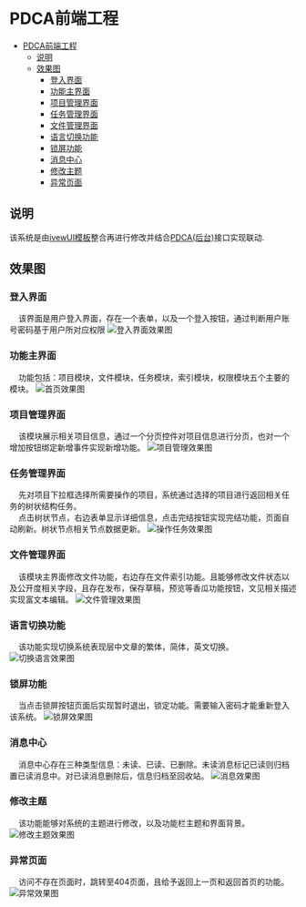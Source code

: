 # PDCA前端工程
<!-- TOC -->

- [PDCA前端工程](#pdca前端工程)
    - [说明](#说明)
    - [效果图](#效果图)
        - [登入界面](#登入界面)
        - [功能主界面](#功能主界面)
        - [项目管理界面](#项目管理界面)
        - [任务管理界面](#任务管理界面)
        - [文件管理界面](#文件管理界面)
        - [语言切换功能](#语言切换功能)
        - [锁屏功能](#锁屏功能)
        - [消息中心](#消息中心)
        - [修改主题](#修改主题)
        - [异常页面](#异常页面)

<!-- /TOC -->
## 说明
该系统是由[ivewUI模板](https://github.com/iview/iview-admin "ivewUI模板")整合再进行修改并结合[PDCA(后台)](https://github.com/halu886/pdca "PDCA(后台)")接口实现联动.

## 效果图  
### 登入界面
&nbsp;&nbsp;&nbsp;&nbsp;该界面是用户登入界面，存在一个表单，以及一个登入按钮，通过判断用户账号密码基于用户所对应权限
![登入界面效果图](/src/images/登入界面效果图.png "登入界面效果图")
### 功能主界面
&nbsp;&nbsp;&nbsp;&nbsp;功能包括：项目模块，文件模块，任务模块，索引模块，权限模块五个主要的模块。
![首页效果图](/src/images/首页效果图.png "首页效果图")
### 项目管理界面
&nbsp;&nbsp;&nbsp;&nbsp;该模块展示相关项目信息，通过一个分页控件对项目信息进行分页，也对一个增加按钮绑定新增事件实现新增功能。
![项目管理效果图](/src/images/项目管理效果图.png "项目管理效果图")  

### 任务管理界面  
&nbsp;&nbsp;&nbsp;&nbsp;先对项目下拉框选择所需要操作的项目，系统通过选择的项目进行返回相关任务的树状结构任务。  
&nbsp;&nbsp;&nbsp;&nbsp;点击树状节点，右边表单显示详细信息，点击完结按钮实现完结功能，页面自动刷新。树状节点相关节点数据更新。
![操作任务效果图](/src/images/操作任务效果图.png "操作任务效果图")
### 文件管理界面
&nbsp;&nbsp;&nbsp;&nbsp;该模块主界面修改文件功能，右边存在文件索引功能。且能够修改文件状态以及公开度相关字段，且存在发布，保存草稿，预览等香瓜功能按钮，文见相关描述实现富文本编辑。
![文件管理效果图](/src/images/文件管理效果图.png "文件管理效果图")

### 语言切换功能
&nbsp;&nbsp;&nbsp;&nbsp;该功能实现切换系统表现层中文章的繁体，简体，英文切换。
![切换语言效果图](/src/images/切换语言效果图.png "切换语言效果图")
### 锁屏功能
&nbsp;&nbsp;&nbsp;&nbsp;当点击锁屏按钮页面后实现暂时退出，锁定功能。需要输入密码才能重新登入该系统。
![锁屏效果图](/src/images/锁屏效果图.png "锁屏效果图")
### 消息中心
&nbsp;&nbsp;&nbsp;&nbsp;消息中心存在三种类型信息：未读、已读、已删除。未读消息标记已读则归档置已读消息中。对已读消息删除后，信息归档至回收站。
![消息效果图](/src/images/消息效果图.png "消息效果图")
### 修改主题
&nbsp;&nbsp;&nbsp;&nbsp;该功能能够对系统的主题进行修改，以及功能栏主题和界面背景。
![修改主题效果图](/src/images/修改主题效果图.png "修改主题效果图")
### 异常页面
&nbsp;&nbsp;&nbsp;&nbsp;访问不存在页面时，跳转至404页面，且给予返回上一页和返回首页的功能。
![异常效果图](/src/images/异常效果图.png "异常效果图")
